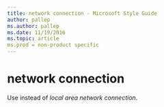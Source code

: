 ```yaml
---
title: network connection - Microsoft Style Guide
author: pallep
ms.author: pallep
ms.date: 11/19/2016
ms.topic: article
ms.prod = non-product specific
---
```


# network connection

Use instead of *local area network connection*.
